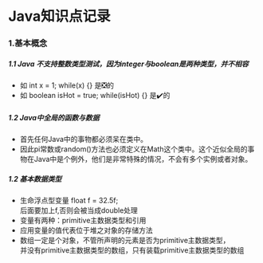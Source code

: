# Java知识点记录

### 1.基本概念

##### 1.1  Java 不支持整数类型测试，因为integer与boolean是两种类型，并不相容
* 如 int x = 1; while(x) {}  是❎的
* 如 boolean isHot = true; while(isHot) {}  是✔️的 

##### 1.2 Java中全局的函数与数据
* 首先任何Java中的事物都必须呆在类中。
* 因此pi常数或random()方法也必须定义在Math这个类中。这个近似全局的事物在Java中是个例外，他们是非常特殊的情况，不会有多个实例或者对象。

##### 1.2 基本数据类型
* 生命浮点型变量 float f = 32.5f;  
  后面要加上f,否则会被当成double处理
* 变量有两种：primitive主数据类型和引用  
* 应用变量的值代表位于堆之对象的存储方法  
* 数组一定是个对象，不管所声明的元素是否为primitive主数据类型，  
  并没有primitive主数据类型的数组，只有装载primitive主数据类型的数组  
